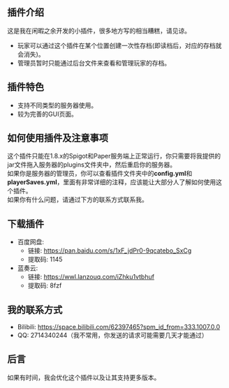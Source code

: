 ## 插件介绍

这是我在闲暇之余开发的小插件，很多地方写的相当糟糕，请见谅。
- 玩家可以通过这个插件在某个位置创建一次性存档(即读档后，对应的存档就会消失)。
- 管理员暂时只能通过后台文件来查看和管理玩家的存档。

## 插件特色

- 支持不同类型的服务器使用。
- 较为完善的GUI页面。

## 如何使用插件及注意事项

这个插件只能在1.8.x的Spigot和Paper服务端上正常运行，你只需要将我提供的jar文件拖入服务器的plugins文件夹中，然后重启你的服务器。<br>
如果你是服务器的管理员，你可以查看插件文件夹中的<strong>config.yml</strong>和<strong>playerSaves.yml</strong>，里面有非常详细的注释，应该能让大部分人了解如何使用这个插件。<br>
如果你有什么问题，请通过下方的联系方式联系我。<br>

## 下载插件

- 百度网盘:
  - 链接: https://pan.baidu.com/s/1xF_jdPr0-9qcatebo_SxCg
  - 提取码: 1145
- 蓝奏云:
  - 链接: https://wwl.lanzouq.com/iZhku1vtbhuf
  - 提取码: 8fzf

## 我的联系方式

- Bilibili: https://space.bilibili.com/62397465?spm_id_from=333.1007.0.0
- QQ: 2714340244（我不常用，你发送的请求可能需要几天才能通过）

## 后言

如果有时间，我会优化这个插件以及让其支持更多版本。
